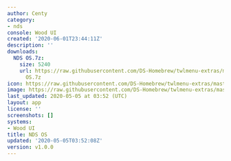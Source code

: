 ```yaml
---
author: Centy
category:
- nds
console: Wood UI
created: '2020-06-01T23:44:11Z'
description: ''
downloads:
  NDS OS.7z:
    size: 5240
    url: https://raw.githubusercontent.com/DS-Homebrew/twlmenu-extras/master/_nds/TWiLightMenu/akmenu/themes/NDS
      OS.7z
icon: https://raw.githubusercontent.com/DS-Homebrew/twlmenu-extras/master/unistore/icons/ak.png
image: https://raw.githubusercontent.com/DS-Homebrew/twlmenu-extras/master/unistore/icons/ak.png
last_updated: 2020-05-05 at 03:52 (UTC)
layout: app
license: ''
screenshots: []
systems:
- Wood UI
title: NDS OS
updated: '2020-05-05T03:52:08Z'
version: v1.0.0
---
```

